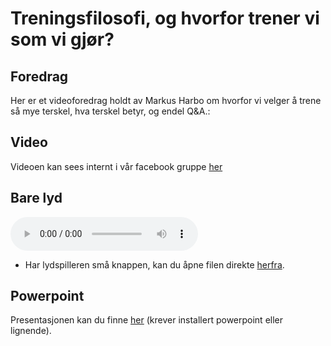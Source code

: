 # Treningsfilosofi, og hvorfor trener vi som vi gjør?


## Foredrag

Her er et videoforedrag holdt av Markus Harbo om hvorfor vi velger å trene så mye terskel, hva terskel betyr, og endel Q&A.:

## Video

Videoen kan sees internt i vår facebook gruppe [her](https://www.facebook.com/watch/?v=294330456667872&ref=sharing)

## Bare lyd
<audio controls>
  <source src="/public/ressurser/hvorfor-trener-vi-som-vi-gjor.mp3" type="audio/mp3">
  Nettleseren din støtter ikke video.
</audio>

* Har lydspilleren små knappen, kan du åpne filen direkte [herfra](https://info.skvidar.run/ressurser/hvorfor-trener-vi-som-vi-gjor.mp3).

## Powerpoint

Presentasjonen kan du finne [her](/public/ressurser/hvorfor-trener-vi-som-vi-gjor.pptx) (krever installert powerpoint eller lignende).